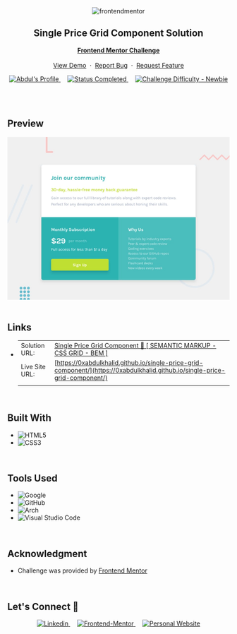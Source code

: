 <div align="center">

  <img src="https://www.frontendmentor.io/static/images/logo-mobile.svg" alt="frontendmentor" width="80">

  <h2 align="center">Single Price Grid Component Solution</h2>
  <p align="center">
    <a href="https://www.frontendmentor.io/challenges/single-price-grid-component-5ce41129d0ff452fec5abbbc" target="_blank"><strong>Frontend Mentor Challenge</strong></a>
    <br />
    <br />
    <a href="https://0xabdulkhalid.github.io/single-price-grid-component/" target="_blank">View Demo</a>
    &nbsp;·&nbsp;
    <a href="https://github.com/0xabdulkhalid/single-price-grid-component/issues" target="_blank">Report Bug</a>
    &nbsp;·&nbsp;
    <a href="https://github.com/0xabdulkhalid/single-price-grid-component/issues" target="_blank">Request Feature</a>
  </p>
</div>

<!-- Badges -->
<div align="center">
  <!-- Profiles -->
  <a href="https://www.frontendmentor.io/profile/0xabdulkhalid" target="_blank">
    <img src="https://img.shields.io/badge/Profile-0xAbdulKhalid-eee?style=for-the-badge&logo=frontendmentor" alt="Abdul's Profile">
  </a> &nbsp;&nbsp;&nbsp;

  <!-- Status -->
  <a href="#">
    <img src="https://img.shields.io/badge/Status-Completed-brightgreen?style=for-the-badge" alt="Status Completed">
  </a> &nbsp;&nbsp;&nbsp;

  <!-- Difficulty -->
  <a href="https://www.frontendmentor.io/challenges?difficulties=1"  target="_blank">
    <img src="https://img.shields.io/badge/Difficulty-Newbie-61BECD?style=for-the-badge&logo=frontendmentor" alt="Challenge Difficulty - Newbie">
  </a>

</div>
<br />
<br />


<br>

## **Preview**

<div align='center'>
<img src='./design/desktop-preview.jpg' alt='Single price grid component solution cover image'>
</div>


<br>

## **Links**

- |||
  | :----- | :----- |
  | Solution URL: | [Single Price Grid Component 🎯 [ SEMANTIC MARKUP - CSS GRID - BEM ]](https://www.frontendmentor.io/solutions/single-price-grid-component-semantic-markup-css-grid-bem-AIE-B8wcit) |
  | Live Site URL: | [https://0xabdulkhalid.github.io/single-price-grid-component/](https://0xabdulkhalid.github.io/single-price-grid-component/) |
  |||


<br>

## **Built With**

- ![HTML5](https://img.shields.io/badge/html5-%23E34F26.svg?style=for-the-badge&logo=html5&logoColor=white)   
- ![CSS3](https://img.shields.io/badge/css3-%231572B6.svg?style=for-the-badge&logo=css3&logoColor=white)   


<br>

## **Tools Used**

- ![Google](https://img.shields.io/badge/google-DA4437?style=for-the-badge&logo=google&logoColor=white)
- ![GitHub](https://img.shields.io/badge/github-0D1117.svg?style=for-the-badge&logo=github&logoColor=white)  
- ![Arch](https://img.shields.io/badge/Arch%20Linux-1793D1?logo=arch-linux&logoColor=fff&style=for-the-badge)
- ![Visual Studio Code](https://img.shields.io/badge/Visual%20Studio%20Code-0078d7.svg?style=for-the-badge&logo=visual-studio-code&logoColor=white)   


<br>

## **Acknowledgment**

* Challenge was provided by [Frontend Mentor](https://www.frontendmentor.io)

<br>

## **Let's Connect 👋**

<div align=center>

  <a href="https://linkedin.com/in/0xabdulkhalid" target="_blank">
    <img src="https://img.shields.io/badge/linkedin%20Profile-%2300acee.svg?color=405DE6&style=for-the-badge&logo=linkedin&logoColor=white" alt=Linkedin>
  </a>&nbsp;&nbsp;&nbsp;

  <a href="https://www.frontendmentor.io/profile/0xabdulkhalid" target="_blank">
    <img src="https://img.shields.io/badge/FEM%20Profile-f8f9f8?style=for-the-badge&logo=Frontend-Mentor&logoColor=black" alt="Frontend-Mentor">
  </a> &nbsp;&nbsp;&nbsp;

  <a href="https://www.github.com/0xabdulkhalid/" target="_blank">
    <img src="https://img.shields.io/badge/Github%20Profile-131313?style=for-the-badge&logo=github&logoColor=white" alt="Personal Website">
  </a>

</div>